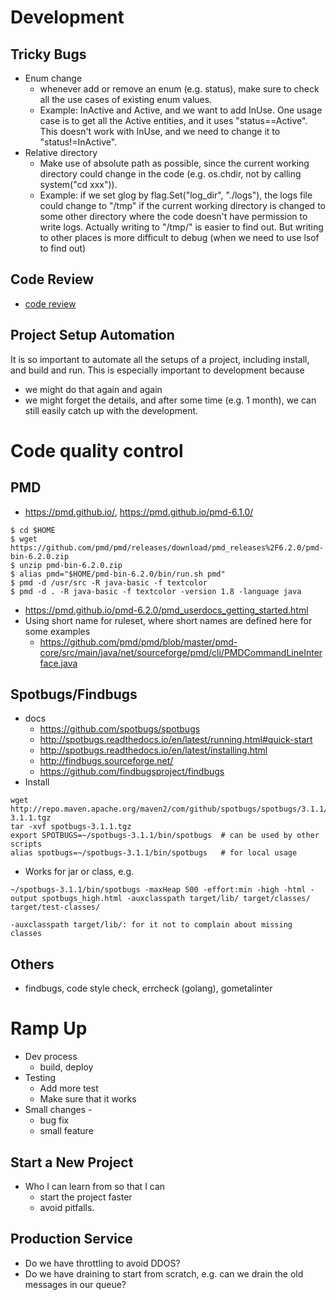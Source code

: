 # Development
## Tricky Bugs
* Enum change
  * whenever add or remove an enum (e.g. status), make sure to check all the use cases of existing enum values. 
  * Example: InActive and Active, and we want to add InUse. One usage case is to get all the Active entities, and it uses
    "status==Active". This doesn't work with InUse, and we need to change it to "status!=InActive".
* Relative directory
  * Make use of absolute path as possible, since the current working directory could change in the code (e.g. os.chdir, not by calling system("cd xxx")). 
  * Example: if we set glog by flag.Set("log_dir", "./logs"), the logs file could change to "/tmp" if the current working directory is changed to some other directory where the code doesn't have permission to write logs. Actually writing to "/tmp/" is easier to find out. But writing to other places is more difficult to debug (when we need to use lsof to find out)

## Code Review
* [code review](./code-review.md)

## Project Setup Automation
It is so important to automate all the setups of a project, including install, and build and run.
This is especially important to development because
* we might do that again and again
* we might forget the details, and after some time (e.g. 1 month), we can still easily catch up with the development.


# Code quality control
## PMD
* https://pmd.github.io/, https://pmd.github.io/pmd-6.1.0/
```
$ cd $HOME
$ wget https://github.com/pmd/pmd/releases/download/pmd_releases%2F6.2.0/pmd-bin-6.2.0.zip
$ unzip pmd-bin-6.2.0.zip
$ alias pmd="$HOME/pmd-bin-6.2.0/bin/run.sh pmd"
$ pmd -d /usr/src -R java-basic -f textcolor
$ pmd -d . -R java-basic -f textcolor -version 1.8 -language java
```
* https://pmd.github.io/pmd-6.2.0/pmd_userdocs_getting_started.html
* Using short name for ruleset, where short names are defined here for some examples
  * https://github.com/pmd/pmd/blob/master/pmd-core/src/main/java/net/sourceforge/pmd/cli/PMDCommandLineInterface.java
## Spotbugs/Findbugs
* docs
  * https://github.com/spotbugs/spotbugs
  * http://spotbugs.readthedocs.io/en/latest/running.html#quick-start
  * http://spotbugs.readthedocs.io/en/latest/installing.html
  * http://findbugs.sourceforge.net/
  * https://github.com/findbugsproject/findbugs
* Install
```
wget http://repo.maven.apache.org/maven2/com/github/spotbugs/spotbugs/3.1.1/spotbugs-3.1.1.tgz
tar -xvf spotbugs-3.1.1.tgz
export SPOTBUGS=~/spotbugs-3.1.1/bin/spotbugs  # can be used by other scripts
alias spotbugs=~/spotbugs-3.1.1/bin/spotbugs   # for local usage
```
* Works for jar or class, e.g.
```
~/spotbugs-3.1.1/bin/spotbugs -maxHeap 500 -effort:min -high -html -output spotbugs_high.html -auxclasspath target/lib/ target/classes/ target/test-classes/

-auxclasspath target/lib/: for it not to complain about missing classes
```

## Others
* findbugs, code style check, errcheck (golang), gometalinter

# Ramp Up
* Dev process
  * build, deploy
* Testing
  * Add more test
  * Make sure that it works
* Small changes - 
  * bug fix
  * small feature

## Start a New Project
* Who I can learn from so that I can
  * start the project faster
  * avoid pitfalls.
  
## Production Service
* Do we have throttling to avoid DDOS?
* Do we have draining to start from scratch, e.g. can we drain the old messages in our queue?

